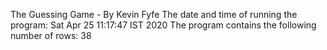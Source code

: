 The Guessing Game - By Kevin Fyfe
The date and time of running the program:
Sat Apr 25 11:17:47 IST 2020
The program contains the following number of rows:
38
